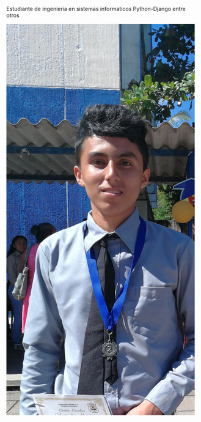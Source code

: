 Estudiante de ingenieria en sistemas informaticos
Python-Django
entre otros

![Image text](https://github.com/ortizzzz4/ortizzzz4/blob/main/IMG_20181122_104415_2.jpg)
